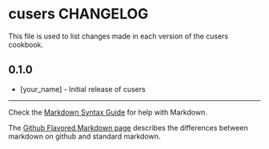 # cusers CHANGELOG

This file is used to list changes made in each version of the cusers cookbook.

## 0.1.0
- [your_name] - Initial release of cusers

- - -
Check the [Markdown Syntax Guide](http://daringfireball.net/projects/markdown/syntax) for help with Markdown.

The [Github Flavored Markdown page](http://github.github.com/github-flavored-markdown/) describes the differences between markdown on github and standard markdown.
